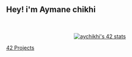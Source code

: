 <h2 align="left">Hey! i'm Aymane chikhi</h2>

<p align="center">
<br/>
<br/>
<a align="center"  href="https://github.com/aychikhi"><img lign="center" src="https://badge.mediaplus.ma/black/aychikhi" alt="aychikhi's 42 stats" /></a>
</div>
<br/>

[42 Projects](https://github.com/aychikhi?tab=repositories&q=42-&type=&language=&sort=)
